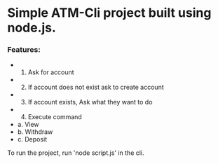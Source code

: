 # Simple ATM-Cli project built using node.js.

### Features:

- 1. Ask for account
- 2. If account does not exist ask to create account
- 3. If account exists, Ask what they want to do
- 4. Execute command
- a. View
- b. Withdraw
- c. Deposit

To run the project, run 'node script.js' in the cli.
